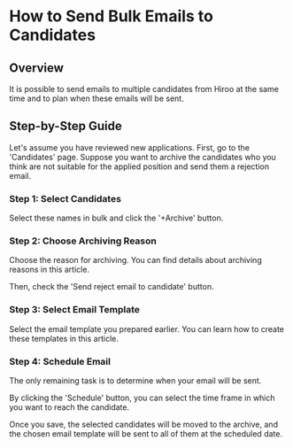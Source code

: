 # How to Send Bulk Emails to Candidates

## Overview

It is possible to send emails to multiple candidates from Hiroo at the same time and to plan when these emails will be sent.

## Step-by-Step Guide

Let's assume you have reviewed new applications. First, go to the 'Candidates' page. Suppose you want to archive the candidates who you think are not suitable for the applied position and send them a rejection email.

### Step 1: Select Candidates
Select these names in bulk and click the '+Archive' button.

### Step 2: Choose Archiving Reason
Choose the reason for archiving. You can find details about archiving reasons in this article.

Then, check the 'Send reject email to candidate' button.

### Step 3: Select Email Template
Select the email template you prepared earlier. You can learn how to create these templates in this article.

### Step 4: Schedule Email
The only remaining task is to determine when your email will be sent.

By clicking the 'Schedule' button, you can select the time frame in which you want to reach the candidate.

Once you save, the selected candidates will be moved to the archive, and the chosen email template will be sent to all of them at the scheduled date.
